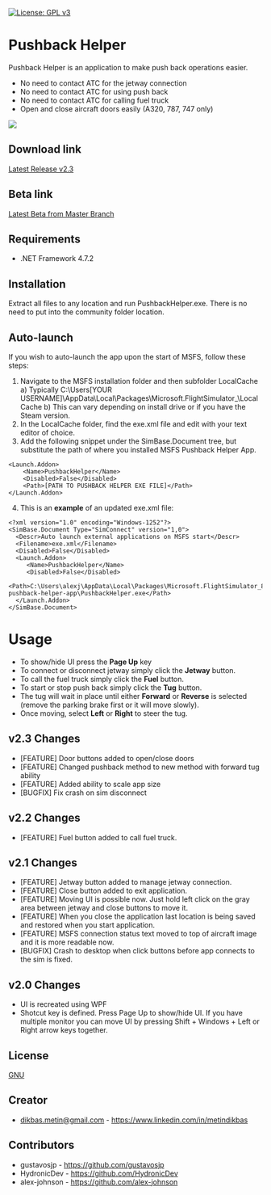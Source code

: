 [![License: GPL v3](https://img.shields.io/badge/License-GPLv3-blue.svg)](https://www.gnu.org/licenses/gpl-3.0)

# Pushback Helper

Pushback Helper is an application to make push back operations easier.

- No need to contact ATC for the jetway connection
- No need to contact ATC for using push back
- No need to contact ATC for calling fuel truck
- Open and close aircraft doors easily (A320, 787, 747 only)

<img src="https://user-images.githubusercontent.com/18532405/104063638-7bf79980-51ca-11eb-8163-113abfc6895b.png"/>

## Download link
[Latest Release v2.3](https://github.com/metindikbas/msfs-pushback-helper-app/releases/download/v2.3/MSFS-Pushback-Helper-App-v2.3.zip)

## Beta link
[Latest Beta from Master Branch](https://github.com/metindikbas/msfs-pushback-helper-app/releases/download/beta/MSFS-Pushback-Helper-App-beta.zip)

## Requirements
- .NET Framework 4.7.2

## Installation
Extract all files to any location and run PushbackHelper.exe. There is no need to put into the community folder location.

## Auto-launch
If you wish to auto-launch the app upon the start of MSFS, follow these steps:
1) Navigate to the MSFS installation folder and then subfolder LocalCache
    a) Typically C:\Users\[YOUR USERNAME]\AppData\Local\Packages\Microsoft.FlightSimulator_<RANDOMLETTERS>\LocalCache
    b) This can vary depending on install drive or if you have the Steam version.
2) In the LocalCache folder, find the exe.xml file and edit with your text editor of choice.
3) Add the following snippet under the SimBase.Document tree, but substitute the path of where you installed MSFS Pushback Helper App.

```
<Launch.Addon>
    <Name>PushbackHelper</Name>
    <Disabled>False</Disabled>
    <Path>[PATH TO PUSHBACK HELPER EXE FILE]</Path>
</Launch.Addon>
```

4) This is an **example** of an updated exe.xml file:

```
<?xml version="1.0" encoding="Windows-1252"?>
<SimBase.Document Type="SimConnect" version="1,0">
  <Descr>Auto launch external applications on MSFS start</Descr>
  <Filename>exe.xml</Filename>
  <Disabled>False</Disabled>
  <Launch.Addon>
     <Name>PushbackHelper</Name>
     <Disabled>False</Disabled>
     <Path>C:\Users\alexj\AppData\Local\Packages\Microsoft.FlightSimulator_8wekyb3d8bbwe\LocalCache\Packages\community\msfs-pushback-helper-app\PushbackHelper.exe</Path>
  </Launch.Addon>
</SimBase.Document>
```

# Usage
- To show/hide UI press the **Page Up** key
- To connect or disconnect jetway simply click the **Jetway** button.
- To call the fuel truck simply click the **Fuel** button.
- To start or stop push back simply click the **Tug** button.
- The tug will wait in place until either **Forward** or **Reverse** is selected (remove the parking brake first or it will move slowly).
- Once moving, select **Left** or **Right** to steer the tug.

## v2.3 Changes
- [FEATURE] Door buttons added to open/close doors
- [FEATURE] Changed pushback method to new method with forward tug ability
- [FEATURE] Added ability to scale app size
- [BUGFIX] Fix crash on sim disconnect

## v2.2 Changes
- [FEATURE] Fuel button added to call fuel truck.

## v2.1 Changes
- [FEATURE] Jetway button added to manage jetway connection.
- [FEATURE] Close button added to exit application.
- [FEATURE] Moving UI is possible now. Just hold left click on the gray area between jetway and close buttons to move it.
- [FEATURE] When you close the application last location is being saved and restored when you start application.
- [FEATURE] MSFS connection status text moved to top of aircraft image and it is more readable now. 
- [BUGFIX] Crash to desktop when click buttons before app connects to the sim is fixed.

## v2.0 Changes
- UI is recreated using WPF
- Shotcut key is defined. Press  Page Up to show/hide UI. If you have multiple monitor you can move UI by pressing Shift + Windows + Left or Right arrow keys together.

## License
[GNU](https://www.gnu.org/licenses/gpl-3.0.en.html)

## Creator
- dikbas.metin@gmail.com - https://www.linkedin.com/in/metindikbas

## Contributors
- gustavosjp - https://github.com/gustavosjp
- HydronicDev - https://github.com/HydronicDev
- alex-johnson - https://github.com/alex-johnson
